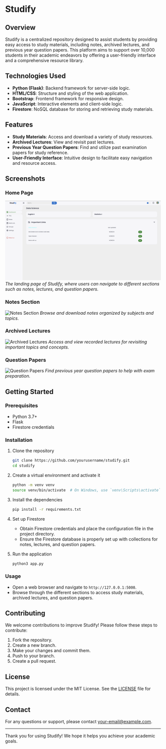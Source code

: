 
# Studify

## Overview
Studify is a centralized repository designed to assist students by providing easy access to study materials, including notes, archived lectures, and previous year question papers. This platform aims to support over 10,000 students in their academic endeavors by offering a user-friendly interface and a comprehensive resource library.

## Technologies Used
- **Python (Flask)**: Backend framework for server-side logic.
- **HTML/CSS**: Structure and styling of the web application.
- **Bootstrap**: Frontend framework for responsive design.
- **JavaScript**: Interactive elements and client-side logic.
- **Firestore**: NoSQL database for storing and retrieving study materials.

## Features
- **Study Materials**: Access and download a variety of study resources.
- **Archived Lectures**: View and revisit past lectures.
- **Previous Year Question Papers**: Find and utilize past examination papers for study reference.
- **User-Friendly Interface**: Intuitive design to facilitate easy navigation and resource access.

## Screenshots

### Home Page
![Home Page](https://raw.githubusercontent.com/0rajnishk/studify/main/screenshots/home_page.png)
*The landing page of Studify, where users can navigate to different sections such as notes, lectures, and question papers.*

### Notes Section
![Notes Section](https://raw.githubusercontent.com/0rajnishk/studify/main/screenshotsscreenshots/notes_section.png)
*Browse and download notes organized by subjects and topics.*

### Archived Lectures
![Archived Lectures](https://raw.githubusercontent.com/0rajnishk/studify/main/screenshotsscreenshots/archived_lectures.png)
*Access and view recorded lectures for revisiting important topics and concepts.*

### Question Papers
![Question Papers](https://raw.githubusercontent.com/0rajnishk/studify/main/screenshotsscreenshots/question_papers.png)
*Find previous year question papers to help with exam preparation.*

## Getting Started

### Prerequisites
- Python 3.7+
- Flask
- Firestore credentials

### Installation

1. Clone the repository
    ```bash
    git clone https://github.com/yourusername/studify.git
    cd studify
    ```

2. Create a virtual environment and activate it
    ```bash
    python -m venv venv
    source venv/bin/activate  # On Windows, use `venv\Scripts\activate`
    ```

3. Install the dependencies
    ```bash
    pip install -r requirements.txt
    ```

4. Set up Firestore
    - Obtain Firestore credentials and place the configuration file in the project directory.
    - Ensure the Firestore database is properly set up with collections for notes, lectures, and question papers.

5. Run the application
    ```bash
    python3 app.py
    ```

### Usage
- Open a web browser and navigate to `http://127.0.0.1:5000`.
- Browse through the different sections to access study materials, archived lectures, and question papers.

## Contributing
We welcome contributions to improve Studify! Please follow these steps to contribute:

1. Fork the repository.
2. Create a new branch.
3. Make your changes and commit them.
4. Push to your branch.
5. Create a pull request.

## License
This project is licensed under the MIT License. See the [LICENSE](LICENSE) file for details.

## Contact
For any questions or support, please contact [your-email@example.com](mailto:your-email@example.com).

---

Thank you for using Studify! We hope it helps you achieve your academic goals.
